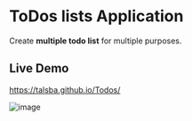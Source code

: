 # ToDos lists Application

Create **multiple todo list** for multiple purposes.

## Live Demo
https://talsba.github.io/Todos/

![image](https://user-images.githubusercontent.com/60568087/116781512-03c02700-aa8c-11eb-9249-899ccb9aea00.png)

